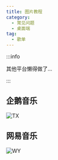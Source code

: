 ```yaml
---
title: 图片教程
category:
  - 常见问题
  - 桌面端
tag:
  - 歌单
---
```


:::info

其他平台懒得做了...

:::

## 企鹅音乐

<!-- ![TX](https://tva4.sinaimg.cn/large/007SWtfrly1h8gl3cvtabj30rs1wg4qp.jpg)
 -->

![TX](https://shp.qpic.cn/collector/2964359326/a2f2ed4b-5769-4ab4-816d-700ad2ea9462/640?mType=Other)

## 网易音乐

<!-- ![WY](https://tvax2.sinaimg.cn/large/007SWtfrly1h8gl7gn311j30rs1h81kx.jpg) -->

![WY](https://shp.qpic.cn/collector/2964359326/ea4679ff-4cc8-489c-ac5e-209e5516017e/640?mType=Other)
